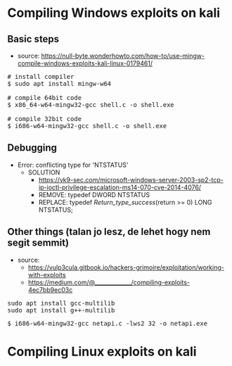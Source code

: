# Compiling Windows exploits on kali
## Basic steps
* source: https://null-byte.wonderhowto.com/how-to/use-mingw-compile-windows-exploits-kali-linux-0179461/
<pre>
# install compiler
$ sudo apt install mingw-w64

# compile 64bit code
$ x86_64-w64-mingw32-gcc shell.c -o shell.exe

# compile 32bit code
$ i686-w64-mingw32-gcc shell.c -o shell.exe
</pre>
## Debugging
* Error: conflicting type for 'NTSTATUS'
  * SOLUTION
    * https://vk9-sec.com/microsoft-windows-server-2003-sp2-tcp-ip-ioctl-privilege-escalation-ms14-070-cve-2014-4076/
    * REMOVE: typedef DWORD NTSTATUS
    * REPLACE: typedef _Return_type_success_(return >= 0) LONG NTSTATUS;
## Other things (talan jo lesz, de lehet hogy nem segit semmit)
* source:
  * https://vulp3cula.gitbook.io/hackers-grimoire/exploitation/working-with-exploits
  * https://medium.com/@_____________/compiling-exploits-4ec7bb9ec03c
<pre>
sudo apt install gcc-multilib
sudo apt install g++-multilib
</pre>
<pre>
$ i686-w64-mingw32-gcc netapi.c -lws2_32 -o netapi.exe
</pre>
# Compiling Linux exploits on kali
